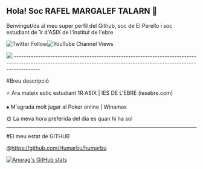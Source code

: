 ## Hola! Soc RAFEL MARGALEF TALARN 👋

Benvingut/da al meu super perfil del Github, soc de El Perello i soc estudiant de 1r d'ASIX de l'institut de l'ebre

![Twitter Follow](https://img.shields.io/twitter/follow/RAAAFAAA?color=%231DA1F2&logo=twitter&style=for-the-badge)![YouTube Channel Views](https://img.shields.io/youtube/channel/views/UCgY67eW3VWSP2tgys_egydA?color=%23FF0000&logo=youtube&style=social)

<img src="https://media2.giphy.com/media/5xwdcOc1fORdu4KsFU/giphy.gif?cid=790b7611e0eae19ceefe822efb46479ffe6bd3525974f3df&rid=giphy.gif&ct=g">
-----------------------------------------------------------------------------------------------------------------------------------------------------------------------

#Breu descripció

⭐ Ara mateix estic estudiant 1R ASIX | IES DE L'EBRE (iesebre.com) 

♠️ M'agrada molt jugar al Poker online | Winamax 

🌞 La meva hora preferida del dia es quan hi ha sol

--------------------------------------------------------------------------------------------------------------------------------------------------------------------------

#El meu estat de GITHUB

@https://github.com/Humarbu/humarbu

[![Anurag's GitHub stats](https://github-readme-stats.vercel.app/api?username=rafelebre)](https://github.com/anuraghazra/github-readme-stats)

